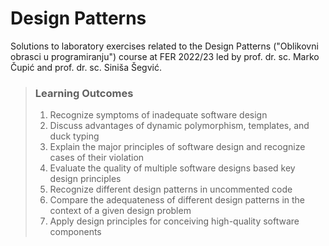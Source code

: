 # Design Patterns
Solutions to laboratory exercises related to the Design Patterns ("Oblikovni obrasci u programiranju") course at FER 2022/23 led by prof. dr. sc. Marko Čupić and prof. dr. sc. Siniša Šegvić.
> ### Learning Outcomes
> 1. Recognize symptoms of inadequate software design
> 2. Discuss advantages of dynamic polymorphism, templates, and duck typing
> 3. Explain the major principles of software design and recognize cases of their violation
> 4. Evaluate the quality of multiple software designs based key design principles
> 5. Recognize different design patterns in uncommented code
> 6. Compare the adequateness of different design patterns in the context of a given design problem
> 7. Apply design principles for conceiving high-quality software components
